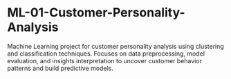 # ML-01-Customer-Personality-Analysis
Machine Learning project for customer personality analysis using clustering and classification techniques. Focuses on data preprocessing, model evaluation, and insights interpretation to uncover customer behavior patterns and build predictive models.
